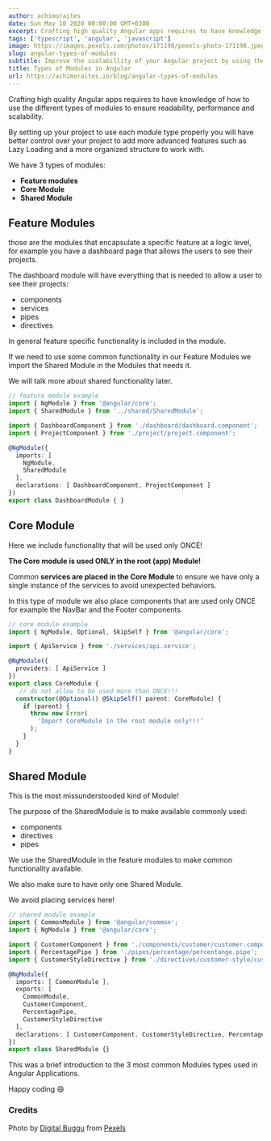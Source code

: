 ```yaml
---
author: achimoraites
date: Sun May 10 2020 00:00:00 GMT+0300
excerpt: Crafting high quality Angular apps requires to have knowledge of how to use the different types of modules to ensure readability, performance and scalability.
tags: ['typescript', 'angular', 'javascript']
image: https://images.pexels.com/photos/171198/pexels-photo-171198.jpeg?auto=compress&cs=tinysrgb&dpr=2&h=225&w=400
slug: angular-types-of-modules
subtitle: Improve the scalabillity of your Angular project by using the module type pattern! 
title: Types of Modules in Angular
url: https://achimoraites.io/blog/angular-types-of-modules
---
```


<script context="module">
  export const prerender = true;
</script>


Crafting high quality Angular apps requires to have knowledge of how to use the different types of modules to ensure readability, performance and scalability.

By setting up your project to use each module type properly you will have better control over your project to add more advanced features such as Lazy Loading and a more organized structure to work with. 

We have 3 types of modules:
- **Feature modules**
- **Core Module**
- **Shared Module**

## Feature Modules
those are the modules that encapsulate a specific feature at a logic level, for example you have a dashboard page that allows the users to see their projects.

The dashboard module will have everything that is needed to allow a user to see their projects:
- components
- services
- pipes
- directives

In general feature specific functionality is included in the module.

If we need to use some common functionality in our Feature Modules we import the Shared Module in the Modules that needs it.

We will talk more about shared functionality later.
```typescript
// feature module example
import { NgModule } from '@angular/core';
import { SharedModule } from '../shared/SharedModule';

import { DashboardComponent } from './dashboard/dashboard.component';
import { ProjectComponent } from './project/project.component';

@NgModule({
  imports: [
    NgModule,
    SharedModule
  ],
  declarations: [ DashboardComponent, ProjectComponent ]
})
export class DashboardModule { }
```

## Core Module
Here we include functionality that will be used only ONCE!

**The Core module is used ONLY in the root (app) Module!**

Common **services are placed in the Core Module** to ensure we have only a single instance of the services to avoid unexpected behaviors.

In this type of module we also place components that are used only ONCE for example the NavBar and the Footer components.

```typescript
// core module example
import { NgModule, Optional, SkipSelf } from '@angular/core';

import { ApiService } from './services/api.service';

@NgModule({
  providers: [ ApiService ]
})
export class CoreModule {
   // do not allow to be used more than ONCE!!!
  constructor(@Optional() @SkipSelf() parent: CoreModule) {
    if (parent) {
      throw new Error(
        'Import CoreModule in the root module only!!!'
      );
    }
  }
}
```


## Shared Module
This is the most missunderstooded kind of Module!

The purpose of the SharedModule is to make available commonly used:
- components
- directives
- pipes

We use the SharedModule in the feature modules to make common functionality available.

We also make sure to have only one Shared Module.

We avoid placing services here!

```typescript
// shared module example
import { CommonModule } from '@angular/common';
import { NgModule } from '@angular/core';

import { CustomerComponent } from './components/customer/customer.component';
import { PercentagePipe } from './pipes/percentage/percentange.pipe';
import { CustomerStyleDirective } from './directives/customer-style/customer-style.directive';

@NgModule({
  imports: [ CommonModule ],
  exports: [
    CommonModule,
    CustomerComponent,
    PercentagePipe,
    CustomerStyleDirective 
  ],
  declarations: [ CustomerComponent, CustomerStyleDirective, PercentagePipe ]
})
export class SharedModule {}
```

This was a brief introduction to the 3 most common Modules types used in Angular Applications.

Happy coding 😄

 ### Credits

Photo by [Digital Buggu](https://www.pexels.com/@digitalbuggu?utm_content=attributionCopyText&utm_medium=referral&utm_source=pexels)  from [Pexels](https://www.pexels.com/photo/colorful-toothed-wheels-171198/?utm_content=attributionCopyText&utm_medium=referral&utm_source=pexels)